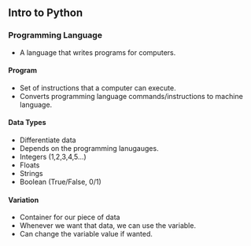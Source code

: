 ## Intro to Python

### Programming Language

- A language that writes programs for computers.

#### Program

- Set of instructions that a computer can execute.
- Converts programming language commands/instructions to machine language.

#### Data Types

- Differentiate data
- Depends on the programming lanugauges.
- Integers (1,2,3,4,5...)
- Floats
- Strings
- Boolean (True/False, 0/1)

#### Variation

- Container for our piece of data
- Whenever we want that data, we can use the variable.
- Can change the variable value if wanted.
